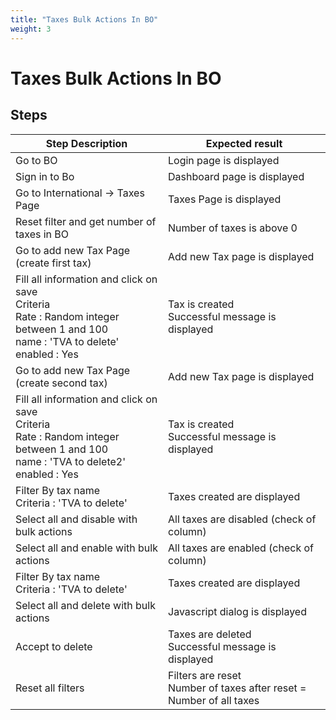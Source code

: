 ```yaml
---
title: "Taxes Bulk Actions In BO"
weight: 3
---
```


# Taxes Bulk Actions In BO
## Steps
| Step Description | Expected result |
| ----- | ----- |
| Go to BO | Login page is displayed |
| Sign in to Bo | Dashboard page is displayed |
| Go to International -> Taxes Page | Taxes Page is displayed |
| Reset filter and get number of taxes in BO | Number of taxes is above 0 |
| Go to add new Tax Page (create first tax) | Add new Tax page is displayed |
| Fill all information and click on save<br>Criteria<br>Rate : Random integer between 1 and 100<br>name : 'TVA to delete'<br>enabled : Yes | Tax is created<br>Successful message is displayed |
| Go to add new Tax Page (create second tax) | Add new Tax page is displayed |
| Fill all information and click on save<br>Criteria<br>Rate : Random integer between 1 and 100<br>name : 'TVA to delete2'<br>enabled : Yes | Tax is created<br>Successful message is displayed |
| Filter By tax name<br>Criteria : 'TVA to delete' | Taxes created are displayed |
| Select all and disable with bulk actions | All taxes are disabled (check of column) |
| Select all and enable with bulk actions | All taxes are enabled (check of column) |
| Filter By tax name<br>Criteria : 'TVA to delete' | Taxes created are displayed |
| Select all and delete with bulk actions | Javascript dialog is displayed |
| Accept to delete | Taxes are deleted<br>Successful message is displayed |
| Reset all filters | Filters are reset<br>Number of taxes after reset = Number of all taxes |
